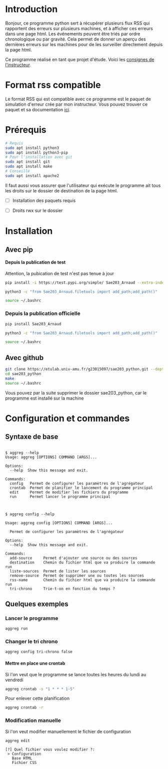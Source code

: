 # Introduction
Bonjour, ce programme python sert à récupérer plusieurs flux RSS qui rapportent des erreurs sur plusieurs machines, et à afficher ces erreurs dans une page html. Les événements peuvent être triés par ordre chronologique ou par gravité. 
Cela permet de donner un aperçu des dernières erreurs sur les machines pour de les surveiller directement depuis la page html.

Ce programme réalisé en tant que projet d'étude. Voici les [consignes de l'instructeur](https://eric-wurbel.pedaweb.univ-amu.fr/extranet/Enseignement/SAE203/SAE203.html).

# Format rss compatible
Le format RSS qui est compatible avec ce programme est le paquet de simulation d'erreur crée par mon instructeur.
Vous pouvez trouver ce paquet et sa documentation [ici](https://etulab.univ-amu.fr/wurbel.e/sae203-simu-site).

# Prérequis
```bash
# Requis
sudo apt install python3
sudo apt install python3-pip
# Pour l'installation avec git
sudo apt install git
sudo apt install make
# Conseillé
sudo apt install apache2
```
Il faut aussi vous assurer que l'utilisateur qui exécute le programme ait tous les droits sur le dossier de destination de la page html.

- [ ] Installation des paquets requis
- [ ] Droits rwx sur le dossier


# Installation

## Avec pip
#### Depuis la publication de test 
Attention, la pubication de test n'est pas tenue à jour

```bash
pip install -i https://test.pypi.org/simple/ Sae203_Arnaud --extra-index-url https://pypi.org/simple/

python3 -c "from Sae203_Arnaud.filetools import add_path;add_path()"

source ~/.bashrc
```

### Depuis la publication officielle
```bash
pip install Sae203_Arnaud

python3 -c "from Sae203_Arnaud.filetools import add_path;add_path()"

source ~/.bashrc

```
## Avec github
``` bash
git clone https://etulab.univ-amu.fr/g23015097/sae203_python.git --depth 1 -b main
cd sae203_python
make
source ~/.bashrc
```
Vous pouvez par la suite supprimer le dossier sae203_python, car le programme est installé sur la machine
# Configuration et commandes
## Syntaxe de base

```console

$ aggreg --help
Usage: aggreg [OPTIONS] COMMAND [ARGS]...

Options:
  --help  Show this message and exit.

Commands:
  config   Permet de configurer les paramètres de l'agrégateur
  crontab  Permet de planifier le lancement du programme principal
  edit     Permet de modifier les fichiers du programme
  run      Permet lancer le programme principal


```

```console

$ aggreg config --help

Usage: aggreg config [OPTIONS] COMMAND [ARGS]...

  Permet de configurer les paramètres de l'agrégateur

Options:
  --help  Show this message and exit.

Commands:
  add-source     Permet d'ajouter une source ou des sources
  destination    Chemin du fichier html que va produire la commande run
  liste-sources  Permet de lister les sources
  remove-source  Permet de supprimer une ou toutes les sources
  rss-name       Chemin du fichier html que va produire la commande run
  tri-chrono     Trie-t-on en fonction du temps ?

```

## Quelques exemples

### Lancer le programme 
```bash
aggreg run
```
### Changer le tri chrono

```bash
aggreg config tri-chrono false
```

#### Mettre en place une crontab
Si l'on veut que le programme se lance toutes les heures du lundi au vendredi

```bash
aggreg crontab -s "1 * * * 1-5"
```

Pour enlever cette planification
```bash
aggreg crontab -r
```

### Modification manuelle

Si l'on veut modifier manuellement le fichier de configuration

```bash
aggreg edit 
```

```console
[?] Quel fichier vous voulez modifier ?: 
 > Configuration
   Base HTML
   Fichier CSS
```
